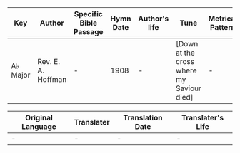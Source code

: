 Key | Author   | Specific Bible Passage     |Hymn Date |Author's life |Tune |Metrical Pattern   |Composer/Source
-- | --------- | ---------------------------|----------|--------------|-----|-------------------|-------------  
A♭ Major |Rev. E. A. Hoffman |- |1908 |- |[Down at the cross where my Saviour died] |- |Rev. J. H. Stockton

Original Language | Translater | Translation Date   | Translater's Life  
----------------- | --------- | --------------------|-------------     
\- |- |- |-

